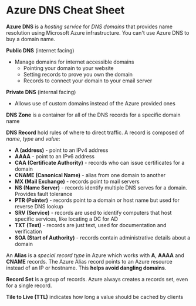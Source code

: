 # Azure DNS Cheat Sheet

**Azure DNS** is a *hosting service* for *DNS domains* that provides name resolution using Microsoft Azure infrastructure.  You can't use Azure DNS to buy a domain name.

**Public DNS** (internet facing)

- Manage domains for internet accessible domains
  - Pointing your domain to your website
  - Setting records to prove you own the domain
  - Records to connect your domain to your email server

**Private DNS** (internal facing)

- Allows use of custom domains instead of the Azure provided ones

**DNS Zone** is a container for all of the DNS records for a specific domain name

**DNS Record** hold rules of where to direct traffic.  A record is composed of *name*, *type* and *value*:

- **A (address)** - point to an IPv4 address
- **AAAA** - point to an IPv6 address
- **CAA (Certificate Authority)** - records who can issue certificates for a domain
- **CNAME (Canonical Name)** - alias from one domain to another
- **MX (Mail Exchange)** - records point to mail servers
- **NS (Name Server)** - records identify multiple DNS serves for a domain.  Provides fault tolerance 
- **PTR (Pointer)** - records point to a domain or host name but used for reverse DNS lookup
- **SRV (Service)** - records are used to identify computers that host specific services, like locating a DC for AD 
- **TXT (Text)** - records are just text, used for documentation and verification 
- **SOA (Start of Authority)** - records contain administrative details about a domain

An **Alias** is a *special record type* in Azure which works with **A**, **AAAA** and **CNAME** records.  The Azure Alias record points to an Azure resource instead of an IP or hostname.  This **helps avoid dangling domains**.

**Record Set** is a group of records.  Azure always creates a records set, even for a single record.

**Tile to Live (TTL)** indicates how long a value should be cached by clients